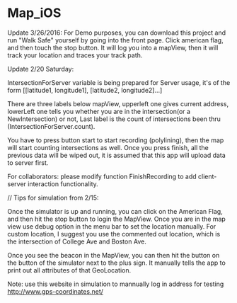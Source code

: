 
# Map_iOS

Update 3/26/2016:
For Demo purposes, you can download this project and run "Walk Safe" yourself by going into the front page. Click american flag, and then touch the stop button. It will log you into a mapView, then it will track your location and traces your track path.


Update 2/20 Saturday:

IntersectionForServer variable is being prepared for Server usage, 
it's of the form [[latitude1, longitude1], [latitude2, longitude2]...]

There are three labels below mapView, upperleft one gives current address,
lowerLeft one tells you whether you are in the intersection(or a NewIntersection) or not,
Last label is the count of intersections been thru (IntersectionForServer.count).

You have to press button start to start recording (polylining), then the map will start counting intersections as well.
Once you press finish, all the previous data will be wiped out, it is assumed that this app will upload data to server first.

For collaborators: please modify function FinishRecording to add client-server interaction functionality.

//
Tips for simulation from 2/15:

Once the simulator is up and running, you can click on the American Flag, and then hit the stop button to login the MapView.
Once you are in the map view use debug option in the menu bar to set the location manually. 
For custom location, I suggest you use the commented out location, which is the intersection of College Ave and Boston Ave.

Once you see the beacon in the MapView, you can then hit the button on the button of the simulator next to the 
plus sign. It manually tells the app to print out all attributes of that GeoLocation.



Note: 
use this website in simulation to mannually log in address for testing
http://www.gps-coordinates.net/ 
